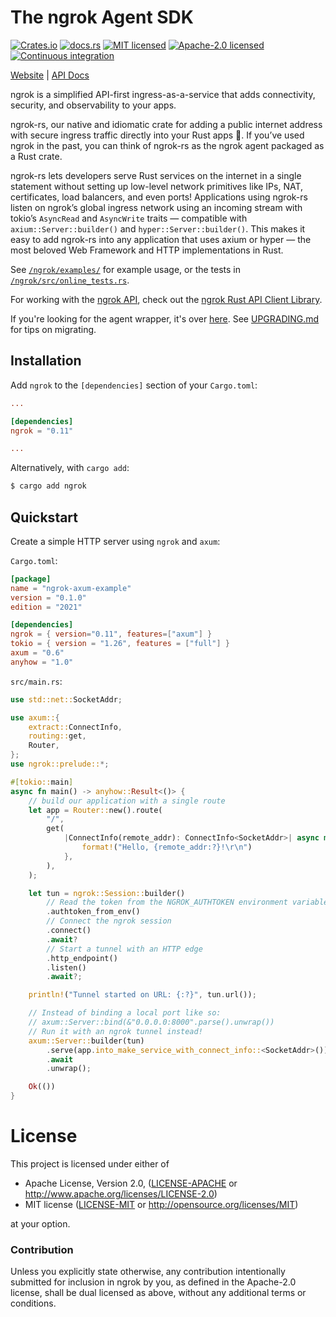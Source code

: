 # The ngrok Agent SDK

[![Crates.io][crates-badge]][crates-url]
[![docs.rs][docs-badge]][docs-url]
[![MIT licensed][mit-badge]][mit-url]
[![Apache-2.0 licensed][apache-badge]][apache-url]
[![Continuous integration][ci-badge]][ci-url]

[crates-badge]: https://img.shields.io/crates/v/ngrok.svg
[crates-url]: https://crates.io/crates/ngrok
[docs-badge]: https://img.shields.io/docsrs/ngrok.svg
[docs-url]: https://docs.rs/ngrok
[ci-badge]: https://github.com/ngrok/ngrok-rs/actions/workflows/ci.yml/badge.svg
[ci-url]: https://github.com/ngrok/ngrok-rs/actions/workflows/ci.yml
[mit-badge]: https://img.shields.io/badge/license-MIT-blue.svg
[mit-url]: https://github.com/ngrok/ngrok-rs/blob/main/LICENSE-MIT
[apache-badge]: https://img.shields.io/badge/license-Apache_2.0-blue.svg
[apache-url]: https://github.com/ngrok/ngrok-rs/blob/main/LICENSE-APACHE

[Website](https://ngrok.com) |
[API Docs](https://ngrok.github.io/ngrok-rs/ngrok)

ngrok is a simplified API-first ingress-as-a-service that adds connectivity, 
security, and observability to your apps.

ngrok-rs, our native and idiomatic crate for adding a public internet address 
with secure ingress traffic directly into your Rust apps 🦀. If you’ve used ngrok in 
the past, you can think of ngrok-rs as the ngrok agent packaged as a Rust crate.

ngrok-rs lets developers serve Rust services on the internet in a single statement 
without setting up low-level network primitives like IPs, NAT, certificates, load 
balancers, and even ports! Applications using ngrok-rs listen on ngrok’s global ingress 
network using an incoming stream with tokio’s `AsyncRead` and `AsyncWrite` traits — 
compatible with `axium::Server::builder()` and `hyper::Server::builder()`. This makes 
it easy to add ngrok-rs into any application that uses axium or hyper — the most 
beloved Web Framework and HTTP implementations in Rust. 

See [`/ngrok/examples/`][examples] for example usage, or the tests in
[`/ngrok/src/online_tests.rs`][online-tests].

[examples]: https://github.com/ngrok/ngrok-rs/blob/main/ngrok/examples
[online-tests]: https://github.com/ngrok/ngrok-rs/blob/main/ngrok/src/online_tests.rs

For working with the [ngrok API](https://ngrok.com/docs/api/), check out the
[ngrok Rust API Client Library](https://github.com/ngrok/ngrok-api-rs).

If you're looking for the agent wrapper, it's over
[here](https://github.com/nkconnor/ngrok). See [UPGRADING.md][upgrading]
for tips on migrating.

[upgrading]: https://github.com/ngrok/ngrok-rs/blob/main/ngrok/UPGRADING.md

## Installation

Add `ngrok` to the `[dependencies]` section of your `Cargo.toml`:

```toml
...

[dependencies]
ngrok = "0.11"

...
```

Alternatively, with `cargo add`:

```bash
$ cargo add ngrok
```

## Quickstart

Create a simple HTTP server using `ngrok` and `axum`:

`Cargo.toml`:
```toml
[package]
name = "ngrok-axum-example"
version = "0.1.0"
edition = "2021"

[dependencies]
ngrok = { version="0.11", features=["axum"] }
tokio = { version = "1.26", features = ["full"] }
axum = "0.6"
anyhow = "1.0"
```

`src/main.rs`:
```rust
use std::net::SocketAddr;

use axum::{
    extract::ConnectInfo,
    routing::get,
    Router,
};
use ngrok::prelude::*;

#[tokio::main]
async fn main() -> anyhow::Result<()> {
    // build our application with a single route
    let app = Router::new().route(
        "/",
        get(
            |ConnectInfo(remote_addr): ConnectInfo<SocketAddr>| async move {
                format!("Hello, {remote_addr:?}!\r\n")
            },
        ),
    );

    let tun = ngrok::Session::builder()
        // Read the token from the NGROK_AUTHTOKEN environment variable
        .authtoken_from_env()
        // Connect the ngrok session
        .connect()
        .await?
        // Start a tunnel with an HTTP edge
        .http_endpoint()
        .listen()
        .await?;

    println!("Tunnel started on URL: {:?}", tun.url());

    // Instead of binding a local port like so:
    // axum::Server::bind(&"0.0.0.0:8000".parse().unwrap())
    // Run it with an ngrok tunnel instead!
    axum::Server::builder(tun)
        .serve(app.into_make_service_with_connect_info::<SocketAddr>())
        .await
        .unwrap();

    Ok(())
}
```

# License

This project is licensed under either of

 * Apache License, Version 2.0, ([LICENSE-APACHE][apache-url] or
   <http://www.apache.org/licenses/LICENSE-2.0>)
 * MIT license ([LICENSE-MIT][mit-url] or
   <http://opensource.org/licenses/MIT>)

at your option.

### Contribution

Unless you explicitly state otherwise, any contribution intentionally submitted
for inclusion in ngrok by you, as defined in the Apache-2.0 license, shall be
dual licensed as above, without any additional terms or conditions.
